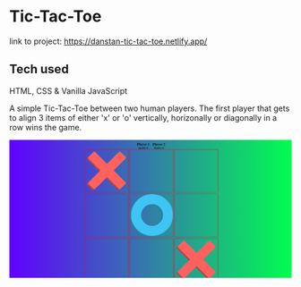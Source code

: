 # Tic-Tac-Toe

link to project: https://danstan-tic-tac-toe.netlify.app/

## Tech used 
HTML, CSS & Vanilla JavaScript

A simple Tic-Tac-Toe between two human players. The first player that gets to align 3 items of either 'x' or 'o' vertically, horizonally or diagonally in a row wins the game.

![](image.png)
